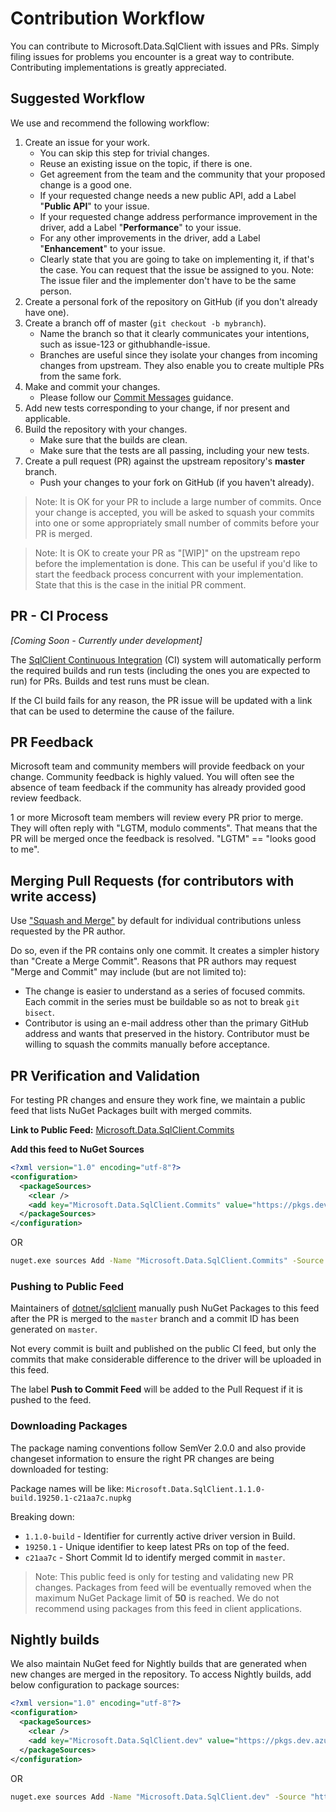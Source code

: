 # Contribution Workflow

You can contribute to Microsoft.Data.SqlClient with issues and PRs. Simply filing issues for problems you encounter is a great way to contribute. Contributing implementations is greatly appreciated.

## Suggested Workflow

We use and recommend the following workflow:

1. Create an issue for your work.
    - You can skip this step for trivial changes.
    - Reuse an existing issue on the topic, if there is one.
    - Get agreement from the team and the community that your proposed change is a good one.
    - If your requested change needs a new public API, add a Label "**Public API**" to your issue.
    - If your requested change address performance improvement in the driver, add a Label "**Performance**" to your issue.
    - For any other improvements in the driver, add a Label "**Enhancement**" to your issue.
    - Clearly state that you are going to take on implementing it, if that's the case. You can request that the issue be assigned to you. Note: The issue filer and the implementer don't have to be the same person.
2. Create a personal fork of the repository on GitHub (if you don't already have one).
3. Create a branch off of master (`git checkout -b mybranch`).
    - Name the branch so that it clearly communicates your intentions, such as issue-123 or githubhandle-issue.
    - Branches are useful since they isolate your changes from incoming changes from upstream. They also enable you to create multiple PRs from the same fork.
4. Make and commit your changes.
    - Please follow our [Commit Messages](contributing.md#commit-messages) guidance.
5. Add new tests corresponding to your change, if nor present and applicable.
6. Build the repository with your changes.
    - Make sure that the builds are clean.
    - Make sure that the tests are all passing, including your new tests.
7. Create a pull request (PR) against the upstream repository's **master** branch.
    - Push your changes to your fork on GitHub (if you haven't already).

> Note: It is OK for your PR to include a large number of commits. Once your change is accepted, you will be asked to squash your commits into one or some appropriately small number of commits before your PR is merged.

> Note: It is OK to create your PR as "[WIP]" on the upstream repo before the implementation is done. This can be useful if you'd like to start the feedback process concurrent with your implementation. State that this is the case in the initial PR comment.

## PR - CI Process

_[Coming Soon - Currently under development]_

The [SqlClient Continuous Integration](https://dev.azure.com/sqlclientdrivers-ci/sqlclient/) (CI) system will automatically perform the required builds and run tests (including the ones you are expected to run) for PRs. Builds and test runs must be clean.

If the CI build fails for any reason, the PR issue will be updated with a link that can be used to determine the cause of the failure.

## PR Feedback

Microsoft team and community members will provide feedback on your change. Community feedback is highly valued. You will often see the absence of team feedback if the community has already provided good review feedback.

1 or more Microsoft team members will review every PR prior to merge. They will often reply with "LGTM, modulo comments". That means that the PR will be merged once the feedback is resolved. "LGTM" == "looks good to me".

## Merging Pull Requests (for contributors with write access)

Use ["Squash and Merge"](https://github.com/blog/2141-squash-your-commits) by default for individual contributions unless requested by the PR author.

Do so, even if the PR contains only one commit. It creates a simpler history than "Create a Merge Commit". Reasons that PR authors may request "Merge and Commit" may include (but are not limited to):
  - The change is easier to understand as a series of focused commits. Each commit in the series must be buildable so as not to break `git bisect`.
  - Contributor is using an e-mail address other than the primary GitHub address and wants that preserved in the history. Contributor must be willing to squash the commits manually before acceptance.

## PR Verification and Validation

For testing PR changes and ensure they work fine, we maintain a public feed that lists NuGet Packages built with merged commits.

**Link to Public Feed:** [Microsoft.Data.SqlClient.Commits](https://pkgs.dev.azure.com/sqlclientdrivers-ci/sqlclient/_packaging/Microsoft.Data.SqlClient.Commits/nuget/v3/index.json)

**Add this feed to NuGet Sources**

```xml
<?xml version="1.0" encoding="utf-8"?>
<configuration>
  <packageSources>
    <clear />
    <add key="Microsoft.Data.SqlClient.Commits" value="https://pkgs.dev.azure.com/sqlclientdrivers-ci/sqlclient/_packaging/Microsoft.Data.SqlClient.Commits/nuget/v3/index.json" />
  </packageSources>
</configuration>
```
OR
```cmd
nuget.exe sources Add -Name "Microsoft.Data.SqlClient.Commits" -Source "https://pkgs.dev.azure.com/sqlclientdrivers-ci/sqlclient/_packaging/Microsoft.Data.SqlClient.Commits/nuget/v3/index.json"
```

### Pushing to Public Feed

Maintainers of [dotnet/sqlclient](https://github.com/dotnet/SqlClient) manually push NuGet Packages to this feed after the PR is merged to the `master` branch and a commit ID has been generated on `master`.

Not every commit is built and published on the public CI feed, but only the commits that make considerable difference to the driver will be uploaded in this feed.

The label **Push to Commit Feed** will be added to the Pull Request if it is pushed to the feed.

### Downloading Packages

The package naming conventions follow SemVer 2.0.0 and also provide changeset information to ensure the right PR changes are being downloaded for testing:

Package names will be like: `Microsoft.Data.SqlClient.1.1.0-build.19250.1-c21aa7c.nupkg`

Breaking down:
- `1.1.0-build` - Identifier for currently active driver version in Build.
- `19250.1` - Unique identifier to keep latest PRs on top of the feed.
- `c21aa7c` - Short Commit Id to identify merged commit in `master`.

> Note: This public feed is only for testing and validating new PR changes. Packages from feed will be eventually removed when the maximum NuGet Package limit of **50** is reached. We do not recommend using packages from this feed in client applications.

## Nightly builds

We also maintain NuGet feed for Nightly builds that are generated when new changes are merged in the repository. To access Nightly builds, add below configuration to package sources:

```xml
<?xml version="1.0" encoding="utf-8"?>
<configuration>
  <packageSources>
    <clear />
    <add key="Microsoft.Data.SqlClient.dev" value="https://pkgs.dev.azure.com/sqlclientdrivers-ci/sqlclient/_packaging/Microsoft.Data.SqlClient.dev/nuget/v3/index.json" />
  </packageSources>
</configuration>
```
OR
```cmd
nuget.exe sources Add -Name "Microsoft.Data.SqlClient.dev" -Source "https://pkgs.dev.azure.com/sqlclientdrivers-ci/sqlclient/_packaging/Microsoft.Data.SqlClient.dev/nuget/v3/index.json"
```

